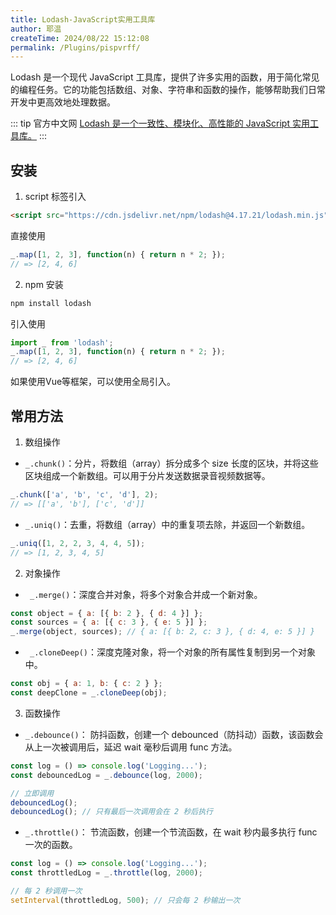 ```yaml
---
title: Lodash-JavaScript实用工具库
author: 耶温
createTime: 2024/08/22 15:12:08
permalink: /Plugins/pispvrff/
---
```


Lodash 是一个现代 JavaScript 工具库，提供了许多实用的函数，用于简化常见的编程任务。它的功能包括数组、对象、字符串和函数的操作，能够帮助我们日常开发中更高效地处理数据。

::: tip  官方中文网
[Lodash 是一个一致性、模块化、高性能的 JavaScript 实用工具库。](https://www.lodashjs.com/)
:::


## 安装

1. script 标签引入

```html
<script src="https://cdn.jsdelivr.net/npm/lodash@4.17.21/lodash.min.js"></script>
```
直接使用

```js
_.map([1, 2, 3], function(n) { return n * 2; });
// => [2, 4, 6]
```
2. npm 安装

```bash
npm install lodash
```
引入使用
```js
import _ from 'lodash'; 
_.map([1, 2, 3], function(n) { return n * 2; });
// => [2, 4, 6]
```
如果使用Vue等框架，可以使用全局引入。


## 常用方法
1. 数组操作
-   `_.chunk()`：分片，将数组（array）拆分成多个 size 长度的区块，并将这些区块组成一个新数组。可以用于分片发送数据录音视频数据等。
```js
_.chunk(['a', 'b', 'c', 'd'], 2);
// => [['a', 'b'], ['c', 'd']]
```
-   `_.uniq()`：去重，将数组（array）中的重复项去除，并返回一个新数组。
```js
_.uniq([1, 2, 2, 3, 4, 4, 5]);
// => [1, 2, 3, 4, 5]
```

2. 对象操作

-  ` _.merge()`：深度合并对象，将多个对象合并成一个新对象。
```js
const object = { a: [{ b: 2 }, { d: 4 }] };
const sources = { a: [{ c: 3 }, { e: 5 }] };
_.merge(object, sources); // { a: [{ b: 2, c: 3 }, { d: 4, e: 5 }] }
```
-  ` _.cloneDeep()`：深度克隆对象，将一个对象的所有属性复制到另一个对象中。
```js
const obj = { a: 1, b: { c: 2 } };
const deepClone = _.cloneDeep(obj);
```



3. 函数操作

-   `_.debounce()`： 防抖函数，创建一个 debounced（防抖动）函数，该函数会从上一次被调用后，延迟 wait 毫秒后调用 func 方法。 
```js
const log = () => console.log('Logging...');
const debouncedLog = _.debounce(log, 2000);

// 立即调用
debouncedLog();
debouncedLog(); // 只有最后一次调用会在 2 秒后执行
```
-   `_.throttle()`： 节流函数，创建一个节流函数，在 wait 秒内最多执行 func 一次的函数。
```js
const log = () => console.log('Logging...');
const throttledLog = _.throttle(log, 2000);

// 每 2 秒调用一次
setInterval(throttledLog, 500); // 只会每 2 秒输出一次
```
